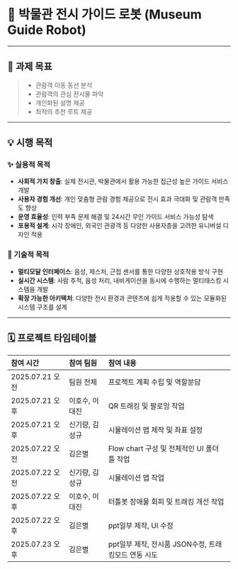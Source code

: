 # 🤖 박물관 전시 가이드 로봇 (Museum Guide Robot)

---

## 🎯 과제 목표

> - 관람객 이동 동선 분석
> - 관람객의 관심 전시물 파악
> - 개인화된 설명 제공
> - 최적의 추천 루트 제공

---

## 💡 시행 목적

### ✨ 실용적 목적

- **사회적 가치 창출**: 실제 전시관, 박물관에서 활용 가능한 접근성 높은 가이드 서비스 개발
- **사용자 경험 개선**: 개인 맞춤형 관람 경험 제공으로 전시 효과 극대화 및 관람객 만족도 향상
- **운영 효율성**: 인력 부족 문제 해결 및 24시간 무인 가이드 서비스 가능성 탐색
- **포용적 설계**: 시각 장애인, 외국인 관광객 등 다양한 사용자층을 고려한 유니버설 디자인 적용

### 🔧 기술적 목적

- **멀티모달 인터페이스**: 음성, 제스처, 근접 센서를 통한 다양한 상호작용 방식 구현
- **실시간 시스템**: 사람 추적, 음성 처리, 내비게이션을 동시에 수행하는 멀티태스킹 시스템을 개발
- **확장 가능한 아키텍처**: 다양한 전시 환경과 콘텐츠에 쉽게 적용할 수 있는 모듈화된 시스템 구조를 설계

---

## 🗓️ 프로젝트 타임테이블

| 참여 시간 | 참여 팀원 | 참여 내용 |
| :--- | :--- | :--- |
| 2025.07.21 오전 | 팀원 전체 | 프로젝트 계획 수립 및 역할분담 |
| 2025.07.21 오후 | 이호수, 이대진 | QR 트래킹 및 팔로잉 작업 |
| 2025.07.21 오후 | 신기량, 김성규 | 시뮬레이션 맵 제작 및 좌표 설정 |
| 2025.07.22 오전 | 김은별 | Flow chart 구성 및 전체적인 UI 폴더 틀 작업 |
| 2025.07.22 오전 | 신기량, 김성규 | 시뮬레이션 맵 작업 |
| 2025.07.22 오후 | 이호수, 이대진 | 터틀봇 장애물 회피 및 트래킹 개선 작업 |
| 2025.07.22 오후 | 김은별 | ppt일부 제작, UI 수정|
| 2025.07.23 오후 | 김은별 | ppt일부 제작, 전시품 JSON수정, 트래킹모드 연동 시도|

